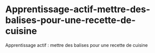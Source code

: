 # Apprentissage-actif-mettre-des-balises-pour-une-recette-de-cuisine
Apprentissage actif : mettre des balises pour une recette de cuisine
